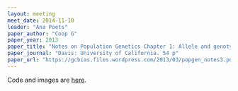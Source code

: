 ```yaml
---
layout: meeting
meet_date: 2014-11-10
leader: "Ana Poets"
paper_author: "Coop G"
paper_year: 2013
paper_title: "Notes on Population Genetics Chapter 1: Allele and genotype frequencies"
paper_journal: "Davis: University of California. 54 p"
paper_url: "https://gcbias.files.wordpress.com/2013/03/popgen_notes3.pdf"
---
```


Code and images are <a href="https://gcbias.org/population-genetics-notes/" rel="external">here</a>.